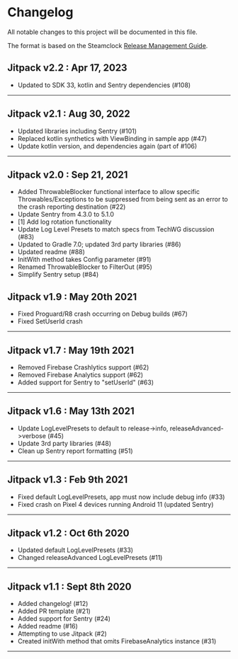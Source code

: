 # Changelog
All notable changes to this project will be documented in this file.

The format is based on the Steamclock [Release Management Guide](https://github.com/steamclock/labs/wiki/Release-Management-Guide).

## Jitpack v2.2 : Apr 17, 2023
- Updated to SDK 33, kotlin and Sentry dependencies (#108)

---

## Jitpack v2.1 : Aug 30, 2022

- Updated libraries including Sentry (#101)
- Replaced kotlin synthetics with ViewBinding in sample app (#47) 
- Update kotlin version, and dependencies again (part of #106)

---

## Jitpack v2.0 : Sep 21, 2021

- Added ThrowableBlocker functional interface to allow specific Throwables/Exceptions to be suppressed from being sent as an error to the crash reporting destination (#22)
- Update Sentry from 4.3.0 to 5.1.0
- [1] Add log rotation functionality
- Update Log Level Presets to match specs from TechWG discussion (#83)
- Updated to Gradle 7.0; updated 3rd party libraries (#86)
- Updated readme (#88)
- InitWith method takes Config parameter (#91)
- Renamed ThrowableBlocker to FilterOut (#95)
- Simplify Sentry setup (#84)

## Jitpack v1.9 : May 20th 2021

- Fixed Proguard/R8 crash occurring on Debug builds (#67)
- Fixed SetUserId crash

---

## Jitpack v1.7 : May 19th 2021

- Removed Firebase Crashlytics support (#62)
- Removed Firebase Analytics support (#62)
- Added support for Sentry to "setUserId" (#63)

---

## Jitpack v1.6 : May 13th 2021

- Update LogLevelPresets to default to release->info, releaseAdvanced->verbose (#45)
- Update 3rd party libraries (#48)
- Clean up Sentry report formatting (#51)

---

## Jitpack v1.3 : Feb 9th 2021

- Fixed default LogLevelPresets, app must now include debug info (#33)
- Fixed crash on Pixel 4 devices running Android 11 (updated Sentry)

---

## Jitpack v1.2 : Oct 6th 2020

- Updated default LogLevelPresets (#33)
- Changed releaseAdvanced LogLevelPresets (#11)

---

## Jitpack v1.1 : Sept 8th 2020

- Added changelog! (#12)
- Added PR template (#21)
- Added support for Sentry (#24)
- Added readme (#16)
- Attempting to use Jitpack (#2)
- Created initWith method that omits FirebaseAnalytics instance (#31)

---
